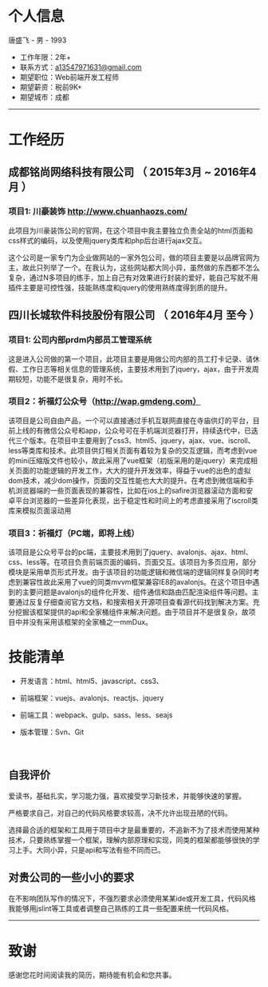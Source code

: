 

# 个人信息

唐盛飞 - 男 - 1993

- 工作年限：2年+
- 联系方式：a13547971631@gmail.com
- 期望职位：Web前端开发工程师
- 期望薪资：税前9K+
- 期望城市：成都

------

# 工作经历

## 成都铭尚网络科技有限公司 （ 2015年3月 ~ 2016年4月 ）

### 项目1:   川豪装饰 http://www.chuanhaozs.com/

此项目为川豪装饰公司的官网，在这个项目中我主要独立负责全站的html页面和css样式的编码，以及使用jquery类库和php后台进行ajax交互。



这个公司是一家专门为企业做网站的一家外包公司，做的项目主要是以品牌官网为主，故此只列举了一个。在我认为，这些网站都大同小异，虽然做的东西都不怎么复杂，通过N多项目的练手，加上自己有对效果进行封装的爱好，能自己写就不用插件主要是可控性强，技能熟练度和jquery的使用熟练度得到质的提升。



## 四川长城软件科技股份有限公司 （ 2016年4月 至今 ）

### 项目1:   公司内部prdm内部员工管理系统 

这是进入公司做的第一个项目，此项目主要是用做公司内部的员工打卡记录、请休假、工作日志等相关信息的管理系统，主要技术用到了jquery，ajax，由于开发周期较短，功能不是很复杂，用时不长。

### 项目2：祈福灯公众号（http://wap.gmdeng.com）

该项目是公司自由产品，一个可以直接通过手机互联网直接在寺庙供灯的平台，目前上线的有微信公众号和app，公众号可在手机端浏览器打开，持续迭代中，已迭代三个版本。在项目中主要用到了css3、html5、jquery，ajax、vue、iscroll、less等类库和技术。此项目供灯相关页面有着较为复杂的交互逻辑，而考虑到vue的mini压缩版文件也较小，故此采用了vue框架（初版采用的是jquery）来完成相关页面的功能逻辑的开发工作，大大的提升开发效率，得益于vue的出色的虚拟dom技术，减少dom操作，页面的交互性能也大大的提升。在考虑到微信端和手机浏览器端的一些页面表现的兼容性，比如在ios上的safire浏览器滚动方面和安卓平台浏览器的一些差异化表现，出于稳定性和时间上的考虑直接采用了iscroll类库来模拟页面滚动用

### 项目3：祈福灯（PC端，即将上线）

该项目是公众号平台的pc端，主要技术用到了jquery、avalonjs、ajax、html、css、less等。在项目负责前端页面的编码，页面交互。该项目为多页应用，部分模块是采用单页形式开发。由于该项目的功能逻辑和微信端的逻辑同样复杂同时考虑到兼容性故此采用了vue的同类mvvm框架兼容IE8的avalonjs。在这个项目中遇到的主要问题是avalonjs的组件化开发、组件通信和路由匹配渲染组件等问题。主要通过反复仔细查阅官方文档，和搜索相关开源项目查看源代码找到解决方案。充分挖掘该框架提供的api和全家桶组件来解决问题。由于项目并不是很复杂，故项目中并没有采用该框架的全家桶之一mmDux。



# 技能清单

- 开发语言：html、html5、javascript、css3、

- 前端框架：vuejs、avalonjs、reactjs、jquery

- 前端工具：webpack、gulp、sass、less、seajs

- 版本管理：Svn、Git

  ​

## 自我评价

爱读书，基础扎实，学习能力强，喜欢接受学习新技术，并能够快速的掌握。

严格要求自己，对自己的代码风格要求较高，决不允许出现丑陋的代码。

选择最合适的框架和工具用于项目中才是最重要的，不追新不为了技术而使用某种技术，只要熟练掌握一个框架，理解内部原理和实现，同类的框架都能够很快的学习上手。大同小异，只是api和写法有些不同而已。



## 对贵公司的一些小小的要求

在不影响团队写作的情况下，不强烈要求必须使用某某ide或开发工具，代码风格我能够用jslint等工具或者调整自己熟练的工具一些配置来统一代码风格。

------

# 致谢

感谢您花时间阅读我的简历，期待能有机会和您共事。